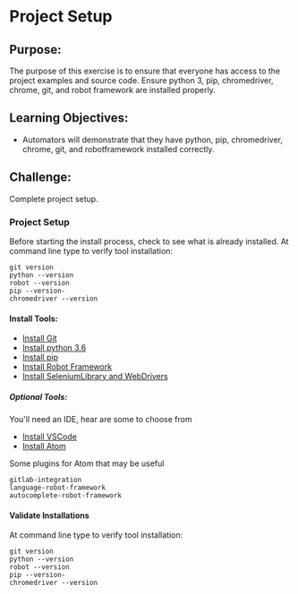 # Project Setup

## Purpose:
The purpose of this exercise is to ensure that everyone has access to the project examples and source code. Ensure python 3, pip, chromedriver, chrome, git, and robot framework are installed properly.

## Learning Objectives:

- Automators will demonstrate that they have python, pip, chromedriver, chrome, git, and robotframework installed correctly.

## Challenge:
Complete project setup.

### Project Setup

Before starting the install process, check to see what is already installed. At command line type to verify tool installation:
 
```
git version
python --version
robot --version
pip --version-
chromedriver --version
```


#### Install Tools:
- [Install Git](https://git-scm.com/downloads)
- [Install python 3.6](https://www.python.org/downloads/)
- [Install pip](https://pip.pypa.io/en/stable/installing/)
- [Install Robot Framework](https://pypi.org/project/robotframework/)
- [Install SeleniumLibrary and WebDrivers](http://robotframework.org/SeleniumLibrary/)

##### Optional Tools:
You'll need an IDE, hear are some to choose from
- [Install VSCode](https://code.visualstudio.com/download)
- [Install Atom](https://atom.io/)

Some plugins for Atom that may be useful
```
gitlab-integration
language-robot-framework
autocomplete-robot-framework
```


#### Validate Installations
At command line type to verify tool installation:

```
git version
python --version
robot --version
pip --version-
chromedriver --version
```
